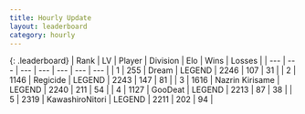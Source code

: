 ```yaml
---
title: Hourly Update
layout: leaderboard
category: hourly
---
```


{: .leaderboard}
| Rank | LV | Player | Division | Elo | Wins | Losses |
| --- | --- | --- | --- | --- | --- | --- |
| <span data-change="2">1</span> | 255 | <span title="ID: 573202">Dream</span> | LEGEND | <span data-change="10">2246</span> | <span data-change="2">107</span> | <span data-change="0">31</span> |
| <span data-change="-1">2</span> | 1146 | <span title="ID: 353063">Regicide</span> | LEGEND | <span data-change="0">2243</span> | <span data-change="0">147</span> | <span data-change="0">81</span> |
| <span data-change="-1">3</span> | 1616 | <span title="ID: 315148">Nazrin Kirisame</span> | LEGEND | <span data-change="0">2240</span> | <span data-change="0">211</span> | <span data-change="0">54</span> |
| <span data-change="0">4</span> | 1127 | <span title="ID: 416373">GooDeat</span> | LEGEND | <span data-change="0">2213</span> | <span data-change="0">87</span> | <span data-change="0">38</span> |
| <span data-change="0">5</span> | 2319 | <span title="ID: 164871">KawashiroNitori</span> | LEGEND | <span data-change="0">2211</span> | <span data-change="0">202</span> | <span data-change="0">94</span> |